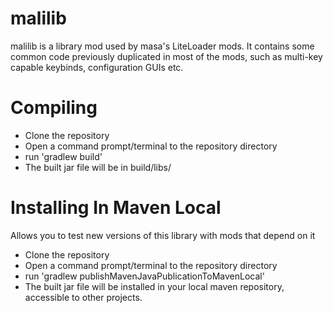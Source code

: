 malilib
==============
malilib is a library mod used by masa's LiteLoader mods. It contains some common code previously
duplicated in most of the mods, such as multi-key capable keybinds, configuration GUIs etc.

Compiling
=========
* Clone the repository
* Open a command prompt/terminal to the repository directory
* run 'gradlew build'
* The built jar file will be in build/libs/

Installing In Maven Local
=========================

Allows you to test new versions of this library with mods that depend on it
* Clone the repository
* Open a command prompt/terminal to the repository directory
* run 'gradlew publishMavenJavaPublicationToMavenLocal'
* The built jar file will be installed in your local maven repository, accessible to other projects.